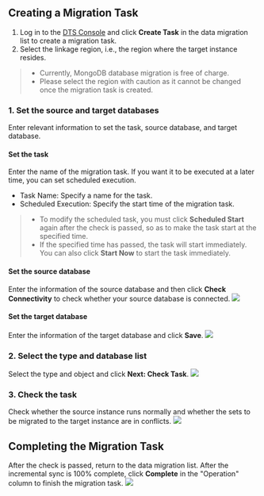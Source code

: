 ## Creating a Migration Task
1. Log in to the [DTS Console](https://console.cloud.tencent.com/dtsnew/migrate/page) and click **Create Task** in the data migration list to create a migration task.
2. Select the linkage region, i.e., the region where the target instance resides.
>
>- Currently, MongoDB database migration is free of charge.
>- Please select the region with caution as it cannot be changed once the migration task is created.

### 1. Set the source and target databases
Enter relevant information to set the task, source database, and target database.

#### Set the task
Enter the name of the migration task. If you want it to be executed at a later time, you can set scheduled execution.
- Task Name: Specify a name for the task.
- Scheduled Execution: Specify the start time of the migration task.
>
> - To modify the scheduled task, you must click **Scheduled Start** again after the check is passed, so as to make the task start at the specified time.
> - If the specified time has passed, the task will start immediately. You can also click **Start Now** to start the task immediately.
> 

#### Set the source database
Enter the information of the source database and then click **Check Connectivity** to check whether your source database is connected.
![](https://main.qcloudimg.com/raw/e8b4cf534fd22df74a873f66bb40fa9d.png)

#### Set the target database
Enter the information of the target database and click **Save**.
![](https://main.qcloudimg.com/raw/97b9c26ab5438c470fee83b86c43f7bc.png)

### 2. Select the type and database list
Select the type and object and click **Next: Check Task**.
![](https://main.qcloudimg.com/raw/84e8f7bc56bd3805dbc5e21a8a182dd6.png)

### 3. Check the task
Check whether the source instance runs normally and whether the sets to be migrated to the target instance are in conflicts.
![](https://main.qcloudimg.com/raw/ec09ca0a336064f5bff7f4bfa10af950.png)

## Completing the Migration Task
After the check is passed, return to the data migration list. After the incremental sync is 100% complete, click **Complete** in the "Operation" column to finish the migration task.
![](https://main.qcloudimg.com/raw/c78832f8f369c9f8fb311c1ea5790f9a.png)
